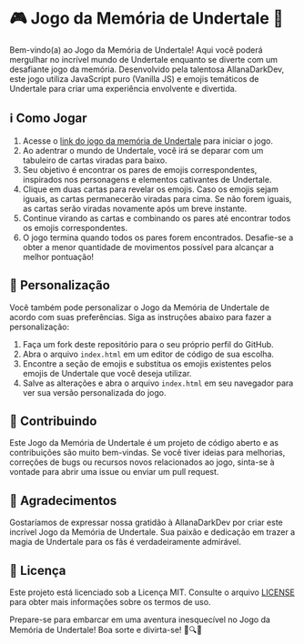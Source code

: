 # 🎮 Jogo da Memória de Undertale 🌟

Bem-vindo(a) ao Jogo da Memória de Undertale! Aqui você poderá mergulhar no incrível mundo de Undertale enquanto se diverte com um desafiante jogo da memória. Desenvolvido pela talentosa AllanaDarkDev, este jogo utiliza JavaScript puro (Vanilla JS) e emojis temáticos de Undertale para criar uma experiência envolvente e divertida.

## ℹ️ Como Jogar

1. Acesse o [link do jogo da memória de Undertale](https://allanadarkdev.github.io/js-emoji-memory-game/) para iniciar o jogo.
2. Ao adentrar o mundo de Undertale, você irá se deparar com um tabuleiro de cartas viradas para baixo.
3. Seu objetivo é encontrar os pares de emojis correspondentes, inspirados nos personagens e elementos cativantes de Undertale.
4. Clique em duas cartas para revelar os emojis. Caso os emojis sejam iguais, as cartas permanecerão viradas para cima. Se não forem iguais, as cartas serão viradas novamente após um breve instante.
5. Continue virando as cartas e combinando os pares até encontrar todos os emojis correspondentes.
6. O jogo termina quando todos os pares forem encontrados. Desafie-se a obter a menor quantidade de movimentos possível para alcançar a melhor pontuação!

## 🎨 Personalização

Você também pode personalizar o Jogo da Memória de Undertale de acordo com suas preferências. Siga as instruções abaixo para fazer a personalização:

1. Faça um fork deste repositório para o seu próprio perfil do GitHub.
2. Abra o arquivo `index.html` em um editor de código de sua escolha.
3. Encontre a seção de emojis e substitua os emojis existentes pelos emojis de Undertale que você deseja utilizar.
4. Salve as alterações e abra o arquivo `index.html` em seu navegador para ver sua versão personalizada do jogo.

## 🤝 Contribuindo

Este Jogo da Memória de Undertale é um projeto de código aberto e as contribuições são muito bem-vindas. Se você tiver ideias para melhorias, correções de bugs ou recursos novos relacionados ao jogo, sinta-se à vontade para abrir uma issue ou enviar um pull request.

## 🙌 Agradecimentos

Gostaríamos de expressar nossa gratidão à AllanaDarkDev por criar este incrível Jogo da Memória de Undertale. Sua paixão e dedicação em trazer a magia de Undertale para os fãs é verdadeiramente admirável.

## 📜 Licença

Este projeto está licenciado sob a Licença MIT. Consulte o arquivo [LICENSE](https://github.com/AllanaDarkDev/js-emoji-memory-game/blob/main/LICENSE) para obter mais informações sobre os termos de uso.

Prepare-se para embarcar em uma aventura inesquecível no Jogo da Memória de Undertale! Boa sorte e divirta-se! 🎉🔍🌟
